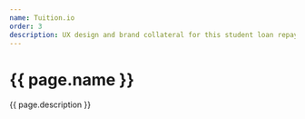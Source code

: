```yaml
---
name: Tuition.io
order: 3
description: UX design and brand collateral for this student loan repayment benefit B2B platform
---
```

<h1>{{ page.name }}</h1>
<p>{{ page.description }}</p>
